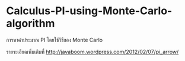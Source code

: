 Calculus-PI-using-Monte-Carlo-algorithm
=======================================

การหาค่าประมาณ PI โดยใช้วิธีของ Monte Carlo

รายระเอียดเพิ่มเติมที่ http://javaboom.wordpress.com/2012/02/07/pi_arrow/
